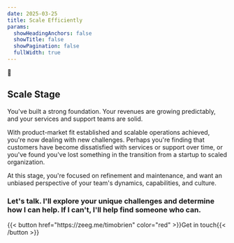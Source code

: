 ```yaml
---
date: 2025-03-25
title: Scale Efficiently
params:
  showHeadingAnchors: false
  showTitle: false
  showPagination: false
  fullWidth: true
---
```


<div class="p2 md:p-8 text-center mb-4 leading-none tracking-tight bg-primary-900 w-full rounded-[25px]">
  <div class="max-w-4xl">
    <div class="pt-4 text-4xl">🚀</div>
    <h2 class="font-extrabold">Scale Stage</h2>
    <p class="font-bold">
      You've built a strong foundation. Your revenues are growing predictably, and your services and support teams are solid.
    </p>
    <p class="font-normal">
      With product-market fit established and scalable operations achieved, you're now dealing with new challenges. Perhaps you're finding that customers have become dissatisfied with services or support over time, or you've found you've lost something in the transition from a startup to scaled organization.
    </p>
    <p class="font-normal">
      At this stage, you're focused on refinement and maintenance, and want an unbiased perspective of your team's dynamics, capabilities, and culture.
    </p>
    <h3>Let's talk. I'll explore your unique challenges and determine how I can help. If I can't, I'll help find someone who can.</h3>
    <div class="column-button-container">
        {{< button href="https://zeeg.me/timobrien" color="red" >}}Get in touch{{< /button >}}
    </div>
  </div>
</div>
